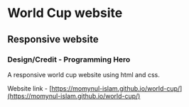 # World Cup website

## Responsive website

### Design/Credit - Programming Hero

A responsive world cup website using html and css.

Website link - [https://momynul-islam.github.io/world-cup/](https://momynul-islam.github.io/world-cup/)
